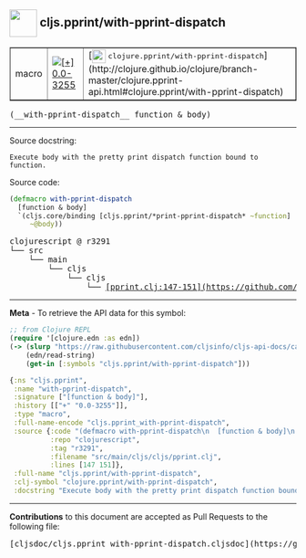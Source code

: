 ## <img width="48px" valign="middle" src="http://i.imgur.com/Hi20huC.png"> cljs.pprint/with-pprint-dispatch

 <table border="1">
<tr>

<td>macro</td>
<td><a href="https://github.com/cljsinfo/cljs-api-docs/tree/0.0-3255"><img valign="middle" alt="[+] 0.0-3255" src="https://img.shields.io/badge/+-0.0--3255-lightgrey.svg"></a> </td>
<td>
[<img height="24px" valign="middle" src="http://i.imgur.com/1GjPKvB.png"> <samp>clojure.pprint/with-pprint-dispatch</samp>](http://clojure.github.io/clojure/branch-master/clojure.pprint-api.html#clojure.pprint/with-pprint-dispatch)
</td>
</tr>
</table>

 <samp>
(__with-pprint-dispatch__ function & body)<br>
</samp>

---




Source docstring:

```
Execute body with the pretty print dispatch function bound to function.
```

Source code:

```clj
(defmacro with-pprint-dispatch
  [function & body]
  `(cljs.core/binding [cljs.pprint/*print-pprint-dispatch* ~function]
     ~@body))
```

 <pre>
clojurescript @ r3291
└── src
    └── main
        └── cljs
            └── cljs
                └── <ins>[pprint.clj:147-151](https://github.com/clojure/clojurescript/blob/r3291/src/main/cljs/cljs/pprint.clj#L147-L151)</ins>
</pre>


---

__Meta__ - To retrieve the API data for this symbol:

```clj
;; from Clojure REPL
(require '[clojure.edn :as edn])
(-> (slurp "https://raw.githubusercontent.com/cljsinfo/cljs-api-docs/catalog/cljs-api.edn")
    (edn/read-string)
    (get-in [:symbols "cljs.pprint/with-pprint-dispatch"]))
```

```clj
{:ns "cljs.pprint",
 :name "with-pprint-dispatch",
 :signature ["[function & body]"],
 :history [["+" "0.0-3255"]],
 :type "macro",
 :full-name-encode "cljs.pprint_with-pprint-dispatch",
 :source {:code "(defmacro with-pprint-dispatch\n  [function & body]\n  `(cljs.core/binding [cljs.pprint/*print-pprint-dispatch* ~function]\n     ~@body))",
          :repo "clojurescript",
          :tag "r3291",
          :filename "src/main/cljs/cljs/pprint.clj",
          :lines [147 151]},
 :full-name "cljs.pprint/with-pprint-dispatch",
 :clj-symbol "clojure.pprint/with-pprint-dispatch",
 :docstring "Execute body with the pretty print dispatch function bound to function."}

```

---

__Contributions__ to this document are accepted as Pull Requests to the following file:

 <pre>
[cljsdoc/cljs.pprint_with-pprint-dispatch.cljsdoc](https://github.com/cljsinfo/cljs-api-docs/blob/master/cljsdoc/cljs.pprint_with-pprint-dispatch.cljsdoc)
</pre>

